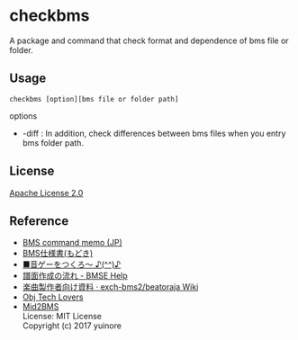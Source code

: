 # checkbms
A package and command that check format and dependence of bms file or folder.

## Usage
```
checkbms [option][bms file or folder path]
```
options
- -diff : In addition, check differences between bms files when you entry bms folder path.

## License
[Apache License 2.0](https://github.com/Shimi9999/checkbms/blob/master/LICENSE)

## Reference
- [BMS command memo (JP)](http://unhappyangel.tripod.com/bms/format/)
- [BMS仕様書(もどき)](http://unhappyangel.tripod.com/bms/format/)
- [■音ゲーをつくろ～ ♪(^^)♪](http://www.charatsoft.com/develop/otogema/)
- [譜面作成の流れ - BMSE Help](https://hitkey.nekokan.dyndns.info/bmse_help_full/usage.html)
- [楽曲製作者向け資料 · exch-bms2/beatoraja Wiki](https://github.com/exch-bms2/beatoraja/wiki/%E6%A5%BD%E6%9B%B2%E8%A3%BD%E4%BD%9C%E8%80%85%E5%90%91%E3%81%91%E8%B3%87%E6%96%99)
- [Obj Tech Lovers](https://nekokan.dyndns.info/~otlovers/index.html)
- [Mid2BMS](https://github.com/yuinore/Mid2BMS)  
  License: MIT License  
  Copyright (c) 2017 yuinore
